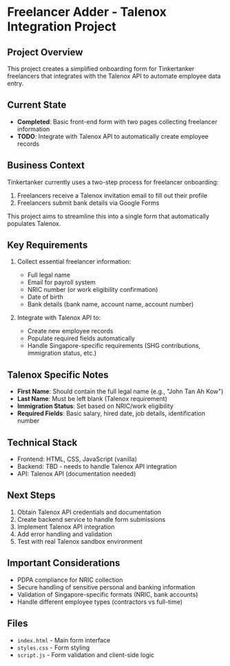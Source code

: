 # Freelancer Adder - Talenox Integration Project

## Project Overview
This project creates a simplified onboarding form for Tinkertanker freelancers that integrates with the Talenox API to automate employee data entry.

## Current State
- **Completed**: Basic front-end form with two pages collecting freelancer information
- **TODO**: Integrate with Talenox API to automatically create employee records

## Business Context
Tinkertanker currently uses a two-step process for freelancer onboarding:
1. Freelancers receive a Talenox invitation email to fill out their profile
2. Freelancers submit bank details via Google Forms

This project aims to streamline this into a single form that automatically populates Talenox.

## Key Requirements
1. Collect essential freelancer information:
   - Full legal name
   - Email for payroll system
   - NRIC number (or work eligibility confirmation)
   - Date of birth
   - Bank details (bank name, account name, account number)

2. Integrate with Talenox API to:
   - Create new employee records
   - Populate required fields automatically
   - Handle Singapore-specific requirements (SHG contributions, immigration status, etc.)

## Talenox Specific Notes
- **First Name**: Should contain the full legal name (e.g., "John Tan Ah Kow")
- **Last Name**: Must be left blank (Talenox requirement)
- **Immigration Status**: Set based on NRIC/work eligibility
- **Required Fields**: Basic salary, hired date, job details, identification number

## Technical Stack
- Frontend: HTML, CSS, JavaScript (vanilla)
- Backend: TBD - needs to handle Talenox API integration
- API: Talenox API (documentation needed)

## Next Steps
1. Obtain Talenox API credentials and documentation
2. Create backend service to handle form submissions
3. Implement Talenox API integration
4. Add error handling and validation
5. Test with real Talenox sandbox environment

## Important Considerations
- PDPA compliance for NRIC collection
- Secure handling of sensitive personal and banking information
- Validation of Singapore-specific formats (NRIC, bank accounts)
- Handle different employee types (contractors vs full-time)

## Files
- `index.html` - Main form interface
- `styles.css` - Form styling
- `script.js` - Form validation and client-side logic
